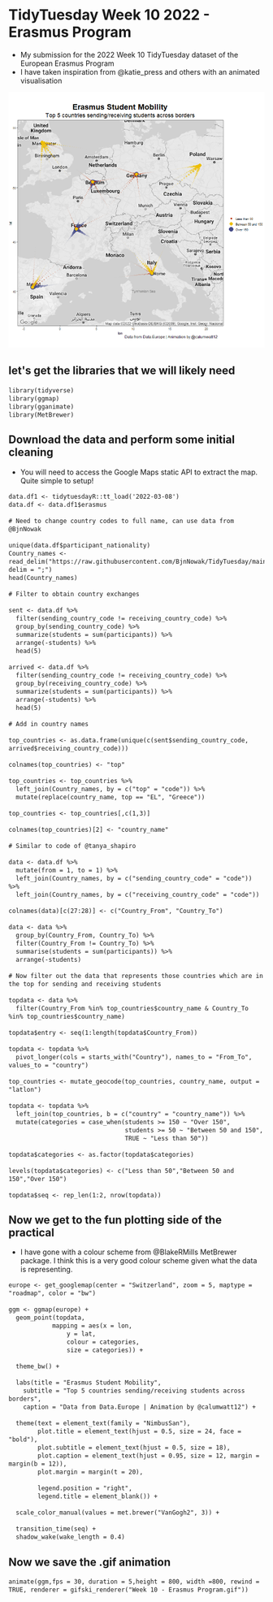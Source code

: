 # TidyTuesday Week 10 2022 - Erasmus Program

* My submission for the 2022 Week 10 TidyTuesday dataset of the European Erasmus Program
* I have taken inspiration from @katie_press and others with an animated visualisation

![Week 10 - Erasmus Program](https://github.com/CalumWatt/TidyTuesday/blob/main/2022/Week%2010%20-%20Erasmus%20Program/Week%2010%20-%20Erasmus%20Program.gif)

## let's get the libraries that we will likely need
```
library(tidyverse)
library(ggmap)
library(gganimate)
library(MetBrewer)
```

## Download the data and perform some initial cleaning

* You will need to access the Google Maps static API to extract the map. Quite simple to setup!
```
data.df1 <- tidytuesdayR::tt_load('2022-03-08')
data.df <- data.df1$erasmus

# Need to change country codes to full name, can use data from @BjnNowak 

unique(data.df$participant_nationality)
Country_names <- read_delim("https://raw.githubusercontent.com/BjnNowak/TidyTuesday/main/data/iso.csv", delim = ";")
head(Country_names)

# Filter to obtain country exchanges

sent <- data.df %>%
  filter(sending_country_code != receiving_country_code) %>%
  group_by(sending_country_code) %>%
  summarize(students = sum(participants)) %>%
  arrange(-students) %>%
  head(5)
  
arrived <- data.df %>%
  filter(sending_country_code != receiving_country_code) %>%
  group_by(receiving_country_code) %>%
  summarize(students = sum(participants)) %>%
  arrange(-students) %>%
  head(5)
  
# Add in country names

top_countries <- as.data.frame(unique(c(sent$sending_country_code, arrived$receiving_country_code)))

colnames(top_countries) <- "top"

top_countries <- top_countries %>%
  left_join(Country_names, by = c("top" = "code")) %>%
  mutate(replace(country_name, top == "EL", "Greece"))
  
top_countries <- top_countries[,c(1,3)]

colnames(top_countries)[2] <- "country_name"

# Similar to code of @tanya_shapiro

data <- data.df %>%
  mutate(from = 1, to = 1) %>%
  left_join(Country_names, by = c("sending_country_code" = "code")) %>%
  left_join(Country_names, by = c("receiving_country_code" = "code"))
  
colnames(data)[c(27:28)] <- c("Country_From", "Country_To")

data <- data %>%
  group_by(Country_From, Country_To) %>%
  filter(Country_From != Country_To) %>%
  summarise(students = sum(participants)) %>%
  arrange(-students)
  
# Now filter out the data that represents those countries which are in the top for sending and receiving students

topdata <- data %>%
  filter(Country_From %in% top_countries$country_name & Country_To %in% top_countries$country_name)
  
topdata$entry <- seq(1:length(topdata$Country_From))

topdata <- topdata %>% 
  pivot_longer(cols = starts_with("Country"), names_to = "From_To", values_to = "country")
  
top_countries <- mutate_geocode(top_countries, country_name, output = "latlon")

topdata <- topdata %>%
  left_join(top_countries, b = c("country" = "country_name")) %>%
  mutate(categories = case_when(students >= 150 ~ "Over 150",
                                students >= 50 ~ "Between 50 and 150",
                                TRUE ~ "Less than 50"))
                                
topdata$categories <- as.factor(topdata$categories)

levels(topdata$categories) <- c("Less than 50","Between 50 and 150","Over 150")

topdata$seq <- rep_len(1:2, nrow(topdata))
```
## Now we get to the fun plotting side of the practical
* I have gone with  a colour scheme from @BlakeRMills MetBrewer package. I think this is a very good colour scheme given what the data is representing.
```
europe <- get_googlemap(center = "Switzerland", zoom = 5, maptype = "roadmap", color = "bw")

ggm <- ggmap(europe) + 
  geom_point(topdata,
            mapping = aes(x = lon,
                y = lat, 
                colour = categories,
                size = categories)) +
 
  theme_bw() +
  
  labs(title = "Erasmus Student Mobility",
    subtitle = "Top 5 countries sending/receiving students across borders",
    caption = "Data from Data.Europe | Animation by @calumwatt12") +
  
  theme(text = element_text(family = "NimbusSan"),
        plot.title = element_text(hjust = 0.5, size = 24, face = "bold"),
        plot.subtitle = element_text(hjust = 0.5, size = 18),
        plot.caption = element_text(hjust = 0.95, size = 12, margin = margin(b = 12)),
        plot.margin = margin(t = 20),
        
        legend.position = "right",
        legend.title = element_blank()) +
  
  scale_color_manual(values = met.brewer("VanGogh2", 3)) +
  
  transition_time(seq) +
  shadow_wake(wake_length = 0.4)
```
## Now we save the .gif animation
```
animate(ggm,fps = 30, duration = 5,height = 800, width =800, rewind = TRUE, renderer = gifski_renderer("Week 10 - Erasmus Program.gif")) 
```

